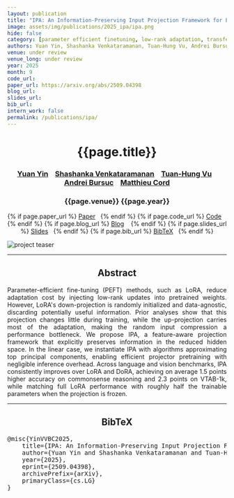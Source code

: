```yaml
---
layout: publication
title: "IPA: An Information-Preserving Input Projection Framework for Efficient Foundation Model Adaptation"
image: assets/img/publications/2025_ipa/ipa.png
hide: false
category: [parameter efficient finetuning, low-rank adaptation, transfer learning]
authors: Yuan Yin, Shashanka Venkataramanan, Tuan-Hung Vu, Andrei Bursuc, Matthieu Cord
venue: under review
venue_long: under review
year: 2025
month: 9
code_url: 
paper_url: https://arxiv.org/abs/2509.04398
blog_url: 
slides_url: 
bib_url: 
intern_work: false
permalink: /publications/ipa/
---
```


<h1 align="center"> {{page.title}} </h1>
<!-- Simple call of authors -->
<!-- <h3 align="center"> {{page.authors}} </h3> -->
<!-- Alternatively you can add links to author pages -->
<h3 align="center"> <a href="https://yuan-yin.github.io/">Yuan Yin</a> &nbsp;&nbsp; <a href="https://shashankvkt.github.io/">Shashanka Venkataramanan</a> &nbsp;&nbsp; <a href="https://tuanhungvu.github.io/">Tuan-Hung Vu</a> &nbsp;&nbsp; <a href="https://abursuc.github.io/">Andrei Bursuc</a> &nbsp;&nbsp; <a href="https://cord.isir.upmc.fr/">Matthieu Cord</a> </h3>


<h3 align="center"> {{page.venue}} {{page.year}} </h3>

<div align="center">
  <p>
    {% if page.paper_url %}
    <a href="{{ page.paper_url }}"><i class="far fa-file-pdf"></i> Paper</a>&nbsp;&nbsp;
    {% endif %}
    {% if page.code_url %}
    <a href="{{ page.code_url }}"><i class="fab fa-github"></i> Code</a> &nbsp;&nbsp;
    {% endif %}
    {% if page.blog_url %}
    <a href="{{ page.blog_url }}"><i class="fab fa-blogger"></i> Blog</a> &nbsp;&nbsp;
    {% endif %}
    {% if page.slides_url %}
    <a href="{{ page.slides_url }}"><i class="far fa-file-pdf"></i> Slides</a>&nbsp;&nbsp;
    {% endif %}
    {% if page.bib_url %}
    <a href="{{ page.bib_url}}"><i class="far fa-file-alt"></i> BibTeX</a>&nbsp;&nbsp;
    {% endif %}
  </p>
</div>

<div class="publication-teaser">
    <img src="../../{{ page.image }}" alt="project teaser"/>
</div>

<hr>

<h2 align="center">Abstract</h2>

<p align="justify"> Parameter-efficient fine-tuning (PEFT) methods, such as LoRA, reduce adaptation cost by injecting low-rank updates into pretrained weights. However, LoRA's down-projection is randomly initialized and data-agnostic, discarding potentially useful information. Prior analyses show that this projection changes little during training, while the up-projection carries most of the adaptation, making the random input compression a performance bottleneck. We propose IPA, a feature-aware projection framework that explicitly preserves information in the reduced hidden space. In the linear case, we instantiate IPA with algorithms approximating top principal components, enabling efficient projector pretraining with negligible inference overhead. Across language and vision benchmarks, IPA consistently improves over LoRA and DoRA, achieving on average 1.5 points higher accuracy on commonsense reasoning and 2.3 points on VTAB-1k, while matching full LoRA performance with roughly half the trainable parameters when the projection is frozen. </p>

<hr>

<h2  align="center">BibTeX</h2>
<left>
  <pre class="bibtex-box">
@misc{YinVVBC2025,
    title={IPA: An Information-Preserving Input Projection Framework for Efficient Foundation Model Adaptation},
    author={Yuan Yin and Shashanka Venkataramanan and Tuan-Hung Vu and Andrei Bursuc and Matthieu Cord},
    year={2025},
    eprint={2509.04398},
    archivePrefix={arXiv},
    primaryClass={cs.LG}
}
  </pre>
</left>

<br>

